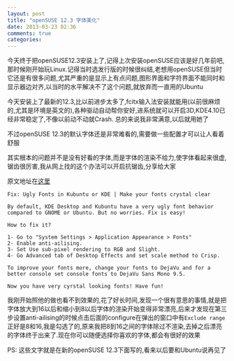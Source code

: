 ```yaml
---
layout: post
title: "openSUSE 12.3 字体美化"
date: 2013-03-23 02:36
comments: true
categories: 
---
```


今天终于把openSUSE12.3安装上了,记得上次安装openSUSE应该是好几年前吧,那时候刚开始玩Linux.记得当时选发行版的时候很纠结,老想用openSUSE但当时它还是有很多问题,尤其严重的是显示上有点问题,图形界面和字符界面不能同时和显示器边对齐,以当时的水平解决不了这个问题,就放弃而一直用的Ubuntu

今天安装上了最新的12.3,比以前进步太多了,fcitx输入法安装就能用(以前很麻烦的,尤其是环境是英文的),各种驱动自动帮你安好,进系统就可以开启3D,KDE4.10已经非常稳定了,不像以前动不动就Crash. 总的来说我非常满意,以后就用她了

不过openSUSE 12.3的默认字体还是非常难看的,需要做一些配置才可以让人看着舒服

其实根本的问题并不是没有好看的字体,而是字体的渲染不给力,使字体看起来很虚,锯齿很厉害,我从网上找的这个办法可以开启抗锯齿,分享给大家

原文地址在[这里](http://tuxperience.blogspot.com/2012/12/fix-ugly-fonts-in-kubuntu-or-kde-make.html)

```
Fix: Ugly Fonts in Kubuntu or KDE | Make your fonts crystal clear

By default, KDE Desktop and Kubuntu have a very ugly font behavior compared to GNOME or Ubuntu. But no worries. Fix is easy!

How to fix it?

1- Go to "System Settings > Application Appearance > Fonts"
2- Enable anti-ailising.
3- Set Use sub-pixel rendering to RGB and Slight.
4- Go Advanced tab of Desktop Effects and set scale method to Crisp.

To improve your fonts more, change your fonts to DejaVu and for a better console set console fonts to DejaVu Sans Mono 9.5.

Now you have very cyrstal looking fonts! Have fun!
```

我刚开始照他的做也看不到效果的,花了好长时间,发现一个很有意思的事情,就是把字体放大到16以后和缩小到8以后字体的渲染开始变得非常漂亮,后来才发现在第三步设置anti-ailising的时候点击后面的configure在弹出的窗口中有`Exclude range`正好是8和16,我是勾选了的,原来我把8到16之间的字体除过不渲染,去掉之后漂亮的字体终于出来了.现在你可以随便选择你喜欢的字体,都会有很好的效果

PS: 这些文字就是在新的openSUSE 12.3下面写的,看来以后要和Ubuntu说再见了
